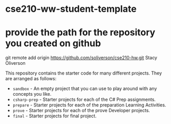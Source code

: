 # cse210-ww-student-template
# provide the path for the repository you created on github
git remote add origin https://github.com/soliverson/cse210-hw.git
Stacy Oliverson

This repository contains the starter code for many different projects. They are arranged as follows:

* `sandbox` - An empty project that you can use to play around with any concepts you like.
* `csharp-prep` - Starter projects for each of the C# Prep assignments.
* `prepare` - Starter projects for each of the preparation Learning Activities.
* `prove` - Starter projects for each of the prove Developer projects.
* `final` - Starter projects for final project.
